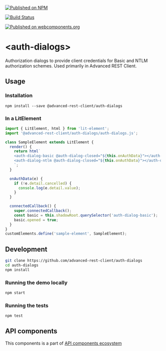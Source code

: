 [![Published on NPM](https://img.shields.io/npm/v/@advanced-rest-client/auth-dialogs.svg)](https://www.npmjs.com/package/@advanced-rest-client/auth-dialogs)

[![Build Status](https://travis-ci.org/advanced-rest-client/auth-dialogs.svg?branch=stage)](https://travis-ci.org/advanced-rest-client/auth-dialogs)

[![Published on webcomponents.org](https://img.shields.io/badge/webcomponents.org-published-blue.svg)](https://www.webcomponents.org/element/advanced-rest-client/auth-dialogs)


# &lt;auth-dialogs&gt;

Authorization dialogs to provide client credentials for Basic and NTLM authorization schemes.
Used primarily in Advanced REST Client.

## Usage

### Installation
```
npm install --save @advanced-rest-client/auth-dialogs
```

### In a LitElement

```js
import { LitElement, html } from 'lit-element';
import '@advanced-rest-client/auth-dialogs/auth-dialogs.js';

class SampleElement extends LitElement {
  render() {
    return html`
    <auth-dialog-basic @auth-dialog-closed="${this.onAuthData}"></auth-dialog-basic>
    <auth-dialog-ntlm @auth-dialog-closed="${this.onAuthData}"></auth-dialog-ntlm>
    `;
  }

  onAuthData(e) {
    if (!e.detail.cancelled) {
      console.log(e.detail.value);
    }
  }

  connectedCallback() {
    super.connectedCallback();
    const basic = this.shadowRoot.querySelector('auth-dialog-basic');
    basic.opened = true;
  }
}
customElements.define('sample-element', SampleElement);
```

## Development

```sh
git clone https://github.com/advanced-rest-client/auth-dialogs
cd auth-dialogs
npm install
```

### Running the demo locally

```sh
npm start
```

### Running the tests

```sh
npm test
```

## API components

This components is a part of [API components ecosystem](https://elements.advancedrestclient.com/)
